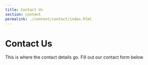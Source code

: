 ```yaml
---
title: Contact Us
section: content
permalink: ./content/contact/index.html
---
```

# Contact Us
This is where the contact details go. Fill out our contact form below
